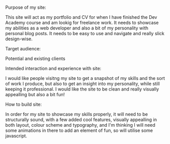 Purpose of my site:

This site will act as my portfolio and CV for when I have finished the Dev Academy course and am lookig for freelance work. It needs to showcase my abilities as a web developer and also a bit of my personality with personal blog posts. It needs to be easy to use and navigate and really slick design-wise.

Target audience:

Potential and existing clients

Intended interaction and experience with site:

I would like people visitng my site to get a snapshot of my skills and the sort of work I produce, but also to get an insight into my personality, while still keeping it professional. I would like the site to be clean and really visually appealling but also a bit fun!

How to build site:

In order for my site to showcase my skills properly, it will need to be structurally sound, with a few added cool features, visually appealling in both layout, colour scheme and typography, and I'm thinking I will need some animations in there to add an element of fun, so will utilise some javascript.